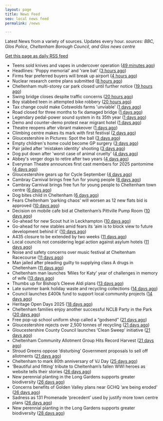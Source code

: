 ```yaml
---
layout: page
title: News Feed
seo: local news feed
permalink: /news

---
```


Latest News from a variety of sources. Updates every hour.
_sources: BBC, Glos Police, Cheltenham Borough Council, and Glos news centre_

[Get this page as daily RSS feed](/daily.rss)

<!-- news_marker starts -->
- Teens sold knives and vapes in undercover operation ([49 minutes ago](https://www.bbc.com/news/articles/cwy3ywkyw49o?at_medium=RSS&at_campaign=rss))
- Headlines: 'Poppy memorial' and 'rare bat' ([3 hours ago](https://www.bbc.com/news/articles/c99m9mk7dpzo?at_medium=RSS&at_campaign=rss))
- Firms fear preferred buyers will break up airport ([4 hours ago](https://www.bbc.com/news/articles/cz71x91qw9no?at_medium=RSS&at_campaign=rss))
- Nuclear research centre plans submitted ([8 hours ago](https://www.bbc.com/news/articles/c98l85569yjo?at_medium=RSS&at_campaign=rss))
- Cheltenham multi-storey car park closed until further notice ([19 hours ago](https://gloucesternewscentre.co.uk/cheltenham-multi-storey-car-park-closed-until-further-notice/))
- Swing bridge closes despite traffic concerns ([20 hours ago](https://www.bbc.com/news/articles/cg7jll01p3go?at_medium=RSS&at_campaign=rss))
- Boy stabbed teen in attempted bike robbery ([20 hours ago](https://www.bbc.com/news/articles/clyvynmmldjo?at_medium=RSS&at_campaign=rss))
- Tax change could make Cotswolds farms 'unviable' ([1 days ago](https://www.bbc.com/news/articles/c3r45x0rvjxo?at_medium=RSS&at_campaign=rss))
- Road closed for three months to fix damaged bridge ([1 days ago](https://www.bbc.com/news/articles/c3ezl4l7qz8o?at_medium=RSS&at_campaign=rss))
- Legendary pedal-power sound system in its 35th year ([1 days ago](https://www.bbc.com/news/videos/cj9wk04yrgjo?at_medium=RSS&at_campaign=rss))
- Demo and counter-demo protest near migrant hotel ([1 days ago](https://www.bbc.com/news/articles/c860z29p5j6o?at_medium=RSS&at_campaign=rss))
- Theatre reopens after vibrant makeover ([1 days ago](https://www.bbc.com/news/articles/cn920yz7evyo?at_medium=RSS&at_campaign=rss))
- Climbing centre makes its mark with first festival ([2 days ago](https://www.bbc.com/news/articles/cvg3rj25l04o?at_medium=RSS&at_campaign=rss))
- Gloucestershire in Pictures: Spot the ball ([3 days ago](https://www.bbc.com/news/articles/cd0d8575jxzo?at_medium=RSS&at_campaign=rss))
- Empty children's home could become GP surgery ([3 days ago](https://www.bbc.com/news/articles/cz60ze32w81o?at_medium=RSS&at_campaign=rss))
- Pair jailed after 'mistaken identity' shooting ([3 days ago](https://www.bbc.com/news/articles/cvgv781jeg1o?at_medium=RSS&at_campaign=rss))
- Dog put down after 'worst case of animal cruelty' ([4 days ago](https://www.bbc.com/news/articles/c3ezl8w55wpo?at_medium=RSS&at_campaign=rss))
- Abbey's verger dogs to retire after two years ([4 days ago](https://www.bbc.com/news/articles/cj3l418v5lvo?at_medium=RSS&at_campaign=rss))
- Everyman Theatre announces first cast members for 2025 pantomime ([4 days ago](https://gloucesternewscentre.co.uk/everyman-theatre-announces-first-cast-members-for-2025-pantomime/))
- Gloucestershire gears up for Cycle September ([4 days ago](https://gloucesternewscentre.co.uk/gloucestershire-gears-up-for-cycle-september/))
- Cambray Carnival brings free fun for young people ([6 days ago](https://gloucesternewscentre.co.uk/cambray-carnival-brings-free-fun-for-young-people/))
- Cambray Carnival brings free fun for young people to Cheltenham town centre ([6 days ago](https://www.cheltenham.gov.uk/news/article/3043/cambray_carnival_brings_free_fun_for_young_people_to_cheltenham_town_centre))
- Dog bites child in Cheltenham ([6 days ago](https://gloucesternewscentre.co.uk/dog-bites-child-in-cheltenham/))
- Fears Cheltenham ‘parking chaos’ will worsen as 12 new flats bid is approved ([10 days ago](https://gloucesternewscentre.co.uk/fears-cheltenham-parking-chaos-will-worsen-as-12-new-flats-bid-is-approved/))
- Decision on mobile cafe bid at Cheltenham’s Pittville Pump Room ([10 days ago](https://gloucesternewscentre.co.uk/decision-on-mobile-cafe-bid-at-cheltenhams-pittville-pump-room/))
- Go-ahead for new Scout hut in Leckhampton ([10 days ago](https://gloucesternewscentre.co.uk/go-ahead-for-new-scout-hut-in-leckhampton/))
- Go-ahead for new stables amid fears its ‘aim is to block view to future development behind it’ ([10 days ago](https://gloucesternewscentre.co.uk/go-ahead-for-new-stables-amid-fears-its-aim-is-to-block-view-to-future-development-behind-it/))
- A435 closure to be extended by two weeks ([11 days ago](https://gloucesternewscentre.co.uk/a435-closure-to-be-extended-by-two-weeks/))
- Local councils not considering legal action against asylum hotels ([11 days ago](https://gloucesternewscentre.co.uk/local-councils-not-considering-legal-action-against-asylum-hotels/))
- Noise and safety concerns over music festival at Cheltenham Racecourse ([11 days ago](https://gloucesternewscentre.co.uk/noise-and-safety-concerns-over-music-festival-at-cheltenham-racecourse/))
- Man jailed after pleading guilty to supplying class A drugs in Cheltenham ([11 days ago](https://gloucesternewscentre.co.uk/man-jailed-after-pleading-guilty-to-supplying-class-a-drugs-in-cheltenham/))
- Cheltenham man launches ‘Miles for Katy’ year of challenges in memory of wife ([13 days ago](https://gloucesternewscentre.co.uk/cheltenham-man-launches-miles-for-katy-year-of-challenges-in-memory-of-wife/))
- Thumbs up for Bishop’s Cleeve Aldi plans ([13 days ago](https://gloucesternewscentre.co.uk/thumbs-up-for-bishops-cleeve-aldi-plans/))
- Late summer bank holiday waste and recycling collections ([14 days ago](https://www.cheltenham.gov.uk/news/article/3042/late_summer_bank_holiday_waste_and_recycling_collections))
- Council launches £400k fund to support local community projects ([14 days ago](https://gloucesternewscentre.co.uk/council-launches-400k-fund-to-support-local-community-projects/))
- Heritage Open Days 2025 ([18 days ago](https://www.cheltenham.gov.uk/news/article/3041/heritage_open_days_2025))
- Cheltenham families enjoy another successful NCLB Party in the Park ([20 days ago](https://www.cheltenham.gov.uk/news/article/3040/cheltenham_families_enjoy_another_successful_nclb_party_in_the_park))
- Free pop-up school uniform shop called a “godsend” ([21 days ago](https://www.bbc.co.uk/sounds/play/p0lwhv8j?at_medium=RSS&at_campaign=rss))
- Gloucestershire rejects over 2,500 tonnes of recycling ([21 days ago](https://www.bbc.co.uk/sounds/play/p0lwhp89?at_medium=RSS&at_campaign=rss))
- Gloucestershire County Council launches ‘Clean Sweep’ initiative ([21 days ago](https://gloucesternewscentre.co.uk/gloucestershire-county-council-launches-clean-sweep-initiative/))
- Cheltenham Community Allotment Group Hits Record Harvest ([21 days ago](https://gloucesternewscentre.co.uk/cheltenham-community-allotment-group-hits-record-harvest/))
- Stroud Greens oppose ‘disturbing’ Government proposals to sell off allotments ([21 days ago](https://gloucesternewscentre.co.uk/stroud-greens-oppose-disturbing-government-proposals-to-sell-off-allotments/))
- Cheltenham to mark 80th anniversary of VJ Day ([25 days ago](https://www.cheltenham.gov.uk/news/article/3039/cheltenham_to_mark_80th_anniversary_of_vj_day))
- ‘Beautiful and fitting’ tribute to Cheltenham’s fallen WWI heroes as website tells their stories ([26 days ago](https://gloucesternewscentre.co.uk/beautiful-and-fitting-tribute-to-cheltenhams-fallen-wwi-heroes-as-website-tells-their-stories/))
- New perennial planting in the Long Gardens supports greater biodiversity ([26 days ago](https://gloucesternewscentre.co.uk/new-perennial-planting-in-the-long-gardens-supports-greater-biodiversity/))
- Concerns benefits of Golden Valley plans near GCHQ ‘are being eroded’ ([26 days ago](https://gloucesternewscentre.co.uk/concerns-benefits-of-golden-valley-plans-near-gchq-are-being-eroded/))
- Sadness as 131 Promenade ‘precedent’ used by justify more town centre plans ([26 days ago](https://gloucesternewscentre.co.uk/sadness-as-131-promenade-precedent-used-by-justify-more-town-centre-plans/))
- New perennial planting in the Long Gardens supports greater biodiversity ([28 days ago](https://www.cheltenham.gov.uk/news/article/3038/new_perennial_planting_in_the_long_gardens_supports_greater_biodiversity))

<!-- news_marker ends -->
